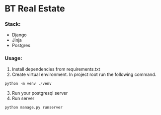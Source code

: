 # BT Real Estate

### Stack:

- Django
- Jinja
- Postgres

### Usage:
1. Install dependencies from requirements.txt
2. Create virtual environment. In project root run the following command.
```python
python -m venv ./venv
```
3. Run your postgresql server
4. Run server
```python
python manage.py runserver
```

